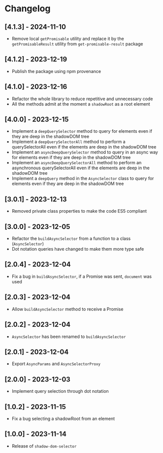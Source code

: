 # Changelog

## [4.1.3] - 2024-11-10

- Remove local `getPromisable` utility and replace it by the `getPromisableResult` utility from `get-promisable-result` package

## [4.1.2] - 2023-12-19

- Publish the package using npm provenance

## [4.1.0] - 2023-12-16

- Refactor the whole library to reduce repetitive and unnecessary code
- All the methods admit at the moment a `shadowRoot` as a root element

## [4.0.0] - 2023-12-15

- Implement a `deepQuerySelector` method to query for elements even if they are deep in the shadowDOM tree
- Implement a `deepQuerySelectorAll` method to perform a querySelectorAll even if the elements are deep in the shadowDOM tree
- Implement an `asyncDeepQuerySelector` method to query in an async way for elements even if they are deep in the shadowDOM tree
- Implement an `asyncDeepQuerySelectorAll` method to perform an asynchronous querySelectorAll even if the elements are deep in the shadowDOM tree
- Implement a `deepQuery` method in the `AsyncSelector` class to query for elements even if they are deep in the shadowDOM tree

## [3.0.1] - 2023-12-13

- Removed private class properties to make the code ES5 compliant

## [3.0.0] - 2023-12-05

- Refactor the `buildAsyncSelector` from a function to a class (`AsyncSelector`)
- Dot notation queries have changed to make them more type safe

## [2.0.4] - 2023-12-04

- Fix a bug in `buildAsyncSelector`, if a Promise was sent, `document` was used

## [2.0.3] - 2023-12-04

- Allow `buildAsyncSelector` method to receive a Promise

## [2.0.2] - 2023-12-04

- `AsyncSelector` has been renamed to `buildAsyncSelector`

## [2.0.1] - 2023-12-04

- Export `AsyncParams` and `AsyncSelectorProxy`

## [2.0.0] - 2023-12-03

- Implement query selection through dot notation

## [1.0.2] - 2023-11-15

- Fix a bug selecting a shadowRoot from an element

## [1.0.0] - 2023-11-14

- Release of `shadow-dom-selector`